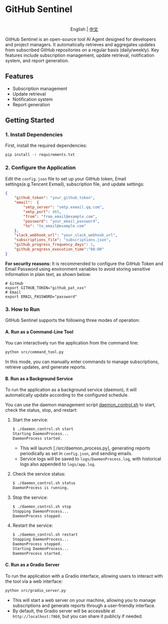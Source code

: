 # GitHub Sentinel

<p align="center">
    <br> English | <a href="README.md">中文</a>
</p>

GitHub Sentinel is an open-source tool AI Agent designed for developers and project managers. It automatically retrieves and aggregates updates from subscribed GitHub repositories on a regular basis (daily/weekly). Key features include subscription management, update retrieval, notification system, and report generation.

## Features
- Subscription management
- Update retrieval
- Notification system
- Report generation

## Getting Started

### 1. Install Dependencies

First, install the required dependencies:

```sh
pip install -r requirements.txt
```

### 2. Configure the Application

Edit the `config.json` file to set up your GitHub token, Email settings(e.g.Tencent Exmail), subscription file, and update settings:


```json
{
    "github_token": "your_github_token",
    "email":  {
        "smtp_server": "smtp.exmail.qq.com",
        "smtp_port": 465,
        "from": "from_email@example.com",
        "password": "your_email_password",
        "to": "to_email@example.com"
    },
    "slack_webhook_url": "your_slack_webhook_url",
    "subscriptions_file": "subscriptions.json",
    "github_progress_frequency_days": 1,
    "github_progress_execution_time":"08:00"
}

```
**For security reasons:** It is recommended to configure the GitHub Token and Email Password using environment variables to avoid storing sensitive information in plain text, as shown below:

```shell
# GitHub
export GITHUB_TOKEN="github_pat_xxx"
# Email
export EMAIL_PASSWORD="password"
```

### 3. How to Run

GitHub Sentinel supports the following three modes of operation:

#### A. Run as a Command-Line Tool

You can interactively run the application from the command line:

```sh
python src/command_tool.py
```

In this mode, you can manually enter commands to manage subscriptions, retrieve updates, and generate reports.

#### B. Run as a Background Service

To run the application as a background service (daemon), it will automatically update according to the configured schedule.

You can use the daemon management script [daemon_control.sh](daemon_control.sh) to start, check the status, stop, and restart:

1. Start the service:

    ```sh
    $ ./daemon_control.sh start
    Starting DaemonProcess...
    DaemonProcess started.
    ```

   - This will launch [./src/daemon_process.py], generating reports periodically as set in `config.json`, and sending emails.
   - Service logs will be saved to `logs/DaemonProcess.log`, with historical logs also appended to `logs/app.log`.

2. Check the service status:

    ```sh
    $ ./daemon_control.sh status
    DaemonProcess is running.
    ```

3. Stop the service:

    ```sh
    $ ./daemon_control.sh stop
    Stopping DaemonProcess...
    DaemonProcess stopped.
    ```

4. Restart the service:

    ```sh
    $ ./daemon_control.sh restart
    Stopping DaemonProcess...
    DaemonProcess stopped.
    Starting DaemonProcess...
    DaemonProcess started.
    ```

#### C. Run as a Gradio Server

To run the application with a Gradio interface, allowing users to interact with the tool via a web interface:

```sh
python src/gradio_server.py
```

- This will start a web server on your machine, allowing you to manage subscriptions and generate reports through a user-friendly interface.
- By default, the Gradio server will be accessible at `http://localhost:7860`, but you can share it publicly if needed.